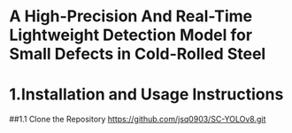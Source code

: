 # A High-Precision And Real-Time Lightweight Detection Model for Small Defects in Cold-Rolled Steel
# 1.Installation and Usage Instructions
##1.1 Clone the Repository
      https://github.com/jsq0903/SC-YOLOv8.git
